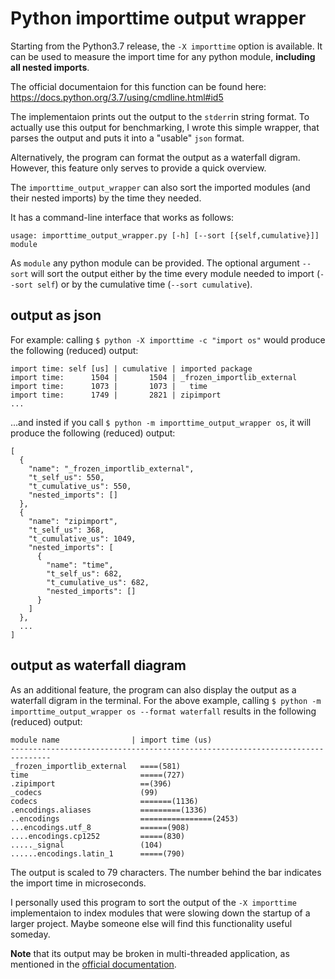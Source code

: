 # Python importtime output wrapper

Starting from the Python3.7 release, the ```-X importtime``` option is available.
It can be used to measure the import time for any python module, **including all nested imports**.

The official documentaion for this function can be found here:
https://docs.python.org/3.7/using/cmdline.html#id5

The implementaion prints out the output to the ```stderr```in string format. To actually use this output for benchmarking, I wrote this simple wrapper, that parses the output and puts it into a "usable" ```json``` format.

Alternatively, the program can format the output as a waterfall digram. However, this feature only serves to provide a quick overview.

The ```importtime_output_wrapper``` can also sort the imported modules (and their nested imports) by the time they needed.

It has a command-line interface that works as follows:

```console
usage: importtime_output_wrapper.py [-h] [--sort [{self,cumulative}]] module
```

As ```module``` any python module can be provided.
The optional argument ```--sort``` will sort the output either by the time every module needed to import (```--sort self```) or by the cumulative time (```--sort cumulative```).
## output as json
For example: calling ```$ python -X importtime -c "import os"``` would produce the following (reduced) output:
```console
import time: self [us] | cumulative | imported package
import time:      1504 |       1504 | _frozen_importlib_external
import time:      1073 |       1073 |   time
import time:      1749 |       2821 | zipimport
...
```

...and insted if you call ```$ python -m importtime_output_wrapper os```, it will produce the following (reduced) output:
```console
[
  {
    "name": "_frozen_importlib_external",
    "t_self_us": 550,
    "t_cumulative_us": 550,
    "nested_imports": []
  },
  {
    "name": "zipimport",
    "t_self_us": 368,
    "t_cumulative_us": 1049,
    "nested_imports": [
      {
        "name": "time",
        "t_self_us": 682,
        "t_cumulative_us": 682,
        "nested_imports": []
      }
    ]
  },
  ...
]
```
## output as waterfall diagram
As an additional feature, the program can also display the output as a waterfall digram in the terminal. For the above example, calling ```$ python -m importtime_output_wrapper os --format waterfall``` results in the following (reduced) output:
```console
module name                | import time (us)
-------------------------------------------------------------------------------
_frozen_importlib_external   ====(581)
time                         =====(727)
.zipimport                   ==(396)
_codecs                      (99)
codecs                       =======(1136)
.encodings.aliases           =========(1336)
..encodings                  ================(2453)
...encodings.utf_8           ======(908)
....encodings.cp1252         =====(830)
....._signal                 (104)
......encodings.latin_1      =====(790)
```
The output is scaled to 79 characters. The number behind the bar indicates the import time in microseconds.

I personally used this program to sort the output of the ```-X importtime``` implementaion to index modules that were slowing down the startup of a larger project.
Maybe someone else will find this functionality useful someday.

**Note** that its output may be broken in multi-threaded application, as mentioned in the [official documentation](https://docs.python.org/3.7/using/cmdline.html#id5 "importtime documentation").
